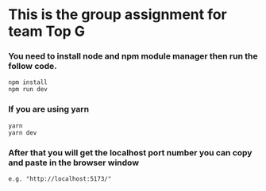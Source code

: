 # This is the group assignment for team Top G

### You need to install node and npm module manager then run the follow code.

```
npm install
npm run dev
```

### If you are using yarn

```
yarn
yarn dev
```

### After that you will get the localhost port number you can copy and paste in the browser window

```
e.g. "http://localhost:5173/"
```
